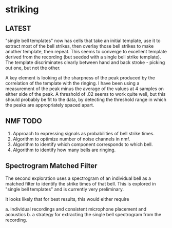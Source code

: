 # striking

## LATEST
"single bell templates" now has cells that take an initial template,
use it to extract most of the bell strikes, then overlay those bell
strikes to make another template, then repeat.
This seems to converge to excellent template derived from the recording
(but seeded with a single bell strike template).  The template discriminates
clearly between hand and back stroke - picking out one, but not the other.

A key element is looking at the sharpness of the peak produced by the
correlation of the template with the ringing.  I have been using a
measurement of the peak minus the average of the values at 4 samples on
either side of the peak.  A threshold of .02 seems to work quite well, but
this should probably be fit to the data, by detecting the threshold range
in which the peaks are appropriately spaced apart.

## NMF TODO
1. Approach to expressing signals as probabilities of bell strike times.
1. Algorithm to optimize number of noise channels in nmf.
1. Algorithm to identify which component corresponds to which bell.
1. Algorithm to identify how many bells are ringing.

## Spectrogram Matched Filter
The second exploration uses a spectrogram of an individual bell as
a matched filter to identify the strike times of that bell.  This
is explored in "single bell templates" and is currently very preliminary.

It looks likely that for best results, this would either require

a. individual recordings and consistent microphone placement and acoustics
b. a strategy for extracting the single bell spectrogram from the
recording.

